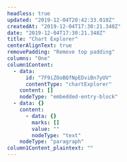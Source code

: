 ```yaml
---
headless: true
updated: "2019-12-04T20:42:33.010Z"
createdAt: "2019-12-04T17:30:21.348Z"
date: "2019-12-04T17:30:21.348Z"
title: "Chart Explorer"
centerAlignText: true
removePadding: "Remove top padding"
columns: "One"
column1Content:
  - data:
      id: "7F9iZOoBQfNpEDviBn7yUV"
      contentType: "chartExplorer"
    content: []
    nodeType: "embedded-entry-block"
  - data: {}
    content:
      - data: {}
        marks: []
        value: ""
        nodeType: "text"
    nodeType: "paragraph"
column1Content_plaintext: ""
---
```

